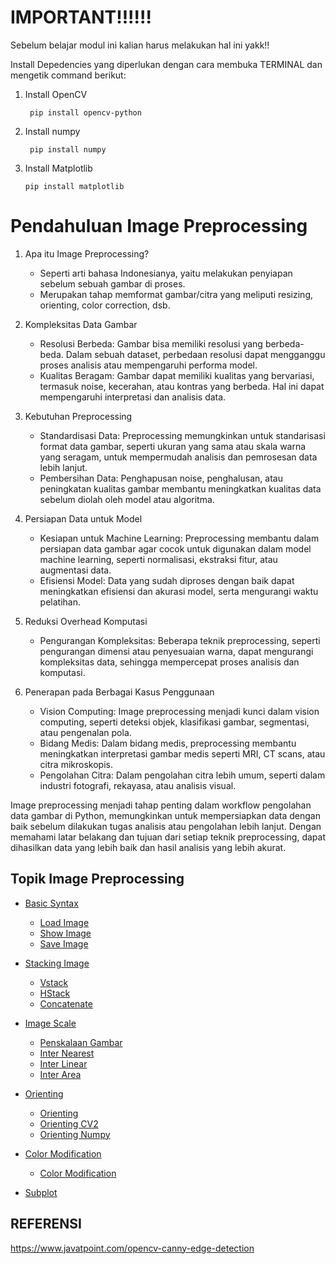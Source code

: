 # IMPORTANT!!!!!!

Sebelum belajar modul ini kalian harus melakukan hal ini yakk!!

Install Depedencies yang diperlukan dengan cara membuka TERMINAL dan mengetik command berikut:
    
1. Install OpenCV

        pip install opencv-python
   
2. Install numpy

        pip install numpy

3. Install Matplotlib

       pip install matplotlib
   
 # Pendahuluan Image Preprocessing
1. Apa itu Image Preprocessing?
    - Seperti arti bahasa Indonesianya, yaitu melakukan penyiapan sebelum sebuah gambar di proses.
    - Merupakan tahap memformat gambar/citra yang meliputi resizing, orienting, color correction, dsb.
2. Kompleksitas Data Gambar
    - Resolusi Berbeda: Gambar bisa memiliki resolusi yang berbeda-beda. Dalam sebuah dataset, perbedaan resolusi dapat mengganggu proses analisis atau mempengaruhi performa model.
    - Kualitas Beragam: Gambar dapat memiliki kualitas yang bervariasi, termasuk noise, kecerahan, atau kontras yang berbeda. Hal ini dapat mempengaruhi interpretasi dan analisis data.

3. Kebutuhan Preprocessing
    - Standardisasi Data: Preprocessing memungkinkan untuk standarisasi format data gambar, seperti ukuran yang sama atau skala warna yang seragam, untuk mempermudah analisis dan pemrosesan data lebih lanjut.
    - Pembersihan Data: Penghapusan noise, penghalusan, atau peningkatan kualitas gambar membantu meningkatkan kualitas data sebelum diolah oleh model atau algoritma.
    
4. Persiapan Data untuk Model
    - Kesiapan untuk Machine Learning: Preprocessing membantu dalam persiapan data gambar agar cocok untuk digunakan dalam model machine learning, seperti normalisasi, ekstraksi fitur, atau augmentasi data.
    - Efisiensi Model: Data yang sudah diproses dengan baik dapat meningkatkan efisiensi dan akurasi model, serta mengurangi waktu pelatihan.
5. Reduksi Overhead Komputasi
    - Pengurangan Kompleksitas: Beberapa teknik preprocessing, seperti pengurangan dimensi atau penyesuaian warna, dapat mengurangi kompleksitas data, sehingga mempercepat proses analisis dan komputasi.
6. Penerapan pada Berbagai Kasus Penggunaan
    - Vision Computing: Image preprocessing menjadi kunci dalam vision computing, seperti deteksi objek, klasifikasi gambar, segmentasi, atau pengenalan pola.
    - Bidang Medis: Dalam bidang medis, preprocessing membantu meningkatkan interpretasi gambar medis seperti MRI, CT scans, atau citra mikroskopis.
    - Pengolahan Citra: Dalam pengolahan citra lebih umum, seperti dalam industri fotografi, rekayasa, atau analisis visual.

Image preprocessing menjadi tahap penting dalam workflow pengolahan data gambar di Python, memungkinkan untuk mempersiapkan data dengan baik sebelum dilakukan tugas analisis atau pengolahan lebih lanjut. Dengan memahami latar belakang dan tujuan dari setiap teknik preprocessing, dapat dihasilkan data yang lebih baik dan hasil analisis yang lebih akurat.

## Topik Image Preprocessing

- [Basic Syntax](1_Basic_Syntax/Read.md)   
    - [Load Image](1_Basic_Syntax/Read.md#Load-Image)
    - [Show Image](1_Basic_Syntax/Read.md#Show-Image)
    - [Save Image](1_Basic_Syntax/Read.md#Save-Image)

- [Stacking Image](2_Stacking_Image/Read.md)
    - [Vstack](2_Stacking_Image/Read.md#vstack)
    - [HStack](2_Stacking_Image/Read.md#hstack)
    - [Concatenate](2_Stacking_Image/Read.md#concatenate)
- [Image Scale](3_Scale/Read.md)
    - [Penskalaan Gambar](3_Scale/Read.md#penskalaan-gambar-resize)
    - [Inter Nearest](3_Scale/Read.md#a-inter-nearest--interpolasi-nearest-neighbor)
    - [Inter Linear](3_Scale/Read.md#b-inter-linear--interpolasi-bilinear-default)
    - [Inter Area](3_Scale/Read.md#c-inter-area--melakukan-resampling-menggunakan-relasi-area-piksel)
- [Orienting](4_Orienting/Read.md)
    - [Orienting](4_Orienting/Read.md#orienting)
    - [Orienting CV2](4_Orienting/Read.md#orienting-using-cv2)
    - [Orienting Numpy](4_Orienting/Read.md#orienting-using-numpy)
- [Color Modification](5_Color_Modification/Read.md)
    - [Color Modification](5_Color_Modification/Read.md#cv2-color-space)
- [Subplot](6_Subplot/Read.md)

## REFERENSI 
https://www.javatpoint.com/opencv-canny-edge-detection
